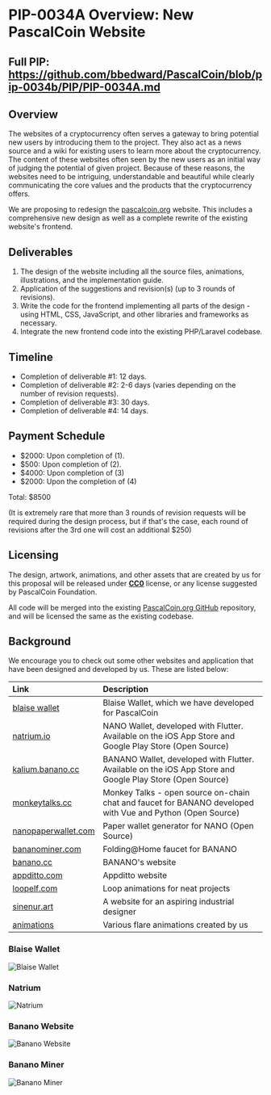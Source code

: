 # PIP-0034A Overview: New PascalCoin Website
## Full PIP: https://github.com/bbedward/PascalCoin/blob/pip-0034b/PIP/PIP-0034A.md

## Overview
The websites of a cryptocurrency often serves a gateway to bring potential new users by introducing them to the project. They also act as a news source and a wiki for existing users to learn more about the cryptocurrency. The content of these websites often seen by the new users as an initial way of judging the potential of given project. Because of these reasons, the websites need to be intriguing, understandable and beautiful while clearly communicating the core values and the products that the cryptocurrency offers.

We are proposing to redesign the [pascalcoin.org][pascal-website] website. This includes a comprehensive new design as well as a complete rewrite of the existing website's frontend.

## Deliverables
1) The design of the website including all the source files, animations, illustrations, and the implementation guide.
2) Application of the suggestions and revision(s) (up to 3 rounds of revisions).
3) Write the code for the frontend implementing all parts of the design - using HTML, CSS, JavaScript, and other libraries and frameworks as necessary.
4) Integrate the new frontend code into the existing PHP/Laravel codebase.

## Timeline
* Completion of deliverable #1: 12 days.
* Completion of deliverable #2: 2-6 days (varies depending on the number of revision requests).
* Completion of deliverable #3: 30 days.
* Completion of deliverable #4: 14 days.

## Payment Schedule
* $2000: Upon completion of (1).
* $500: Upon completion of (2).
* $4000: Upon completion of (3)
* $2000: Upon the completion of (4)

Total: $8500

(It is extremely rare that more than 3 rounds of revision requests will be required during the design process, but if that's the case, each round of revisions after the 3rd one will cost an additional $250)

## Licensing
The design, artwork, animations, and other assets that are created by us for this proposal will be released under [**CC0**][creative-commons] license, or any license suggested by PascalCoin Foundation.

All code will be merged into the existing [PascalCoin.org GitHub][pascalcoin-github] repository, and will be licensed the same as the existing codebase.

## Background
We encourage you to check out some other websites and application that have been designed and developed by us. These are listed below:

| Link | Description |
| :----- | :------ |
[blaise wallet](https://blaisewallet.com) | Blaise Wallet, which we have developed for PascalCoin
[natrium.io](https://natrium.io) | NANO Wallet, developed with Flutter. Available on the iOS App Store and Google Play Store (Open Source)
[kalium.banano.cc](https://kalium.banano.cc) | BANANO Wallet, developed with Flutter. Available on the iOS App Store and Google Play Store (Open Source)
[monkeytalks.cc](https://monkeytalks.cc) | Monkey Talks - open source on-chain chat and faucet for BANANO developed with Vue and Python (Open Source)
[nanopaperwallet.com](https://nanopaperwallet.com) | Paper wallet generator for NANO (Open Source)
[bananominer.com](https://bananominer.com) | Folding@Home faucet for BANANO
[banano.cc](https://banano.cc) | BANANO's website
[appditto.com](https://appditto.com) | Appditto website
[loopelf.com](https://loopelf.com) | Loop animations for neat projects
[sinenur.art](https://sinenur.art) | A website for an aspiring industrial designer
[animations](https://www.2dimensions.com/a/yekta/files/recent/all) | Various flare animations created by us

### Blaise Wallet
![Blaise Wallet](resources/PIP-0034A/blaise.jpg)

### Natrium
![Natrium](resources/PIP-0034A/natrium.jpg)

### Banano Website
![Banano Website](resources/PIP-0034A/banano-website.png)

### Banano Miner
![Banano Miner](resources/PIP-0034A/banano-miner.png)

[creative-commons]: https://creativecommons.org/share-your-work/public-domain/cc0/
[sketch-app]: https://www.sketch.com
[figma-app]: https://www.figma.com
[ae-app]: https://www.adobe.com/products/aftereffects.html
[illustrator-app]: https://www.adobe.com/products/illustrator.html
[lottie]: https://airbnb.design/lottie/
[pascal-website]: https://pascalcoin.org
[pascal-explorer]: https://explore.pascalcoin.org
[free-pasa]: https://freepasa.org
[pascalcoin-github]: https://github.com/PascalCoin/PascalCoin.org